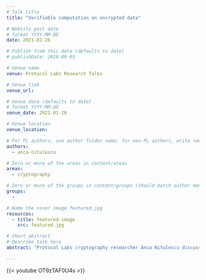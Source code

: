 ```yaml
---
# Talk title
title: "Verifiable computation on encrypted data"

# Website post date
# format YYYY-MM-DD
date: 2021-01-26

# Publish from this date (defaults to date)
# publishDate: 2019-09-03

# Venue name
venue: Protocol Labs Research Talks

# Venue link
venue_url:

# Venue date (defaults to date)
# format YYYY-MM-DD
venue_date: 2021-01-26

# Venue location
venue_location:

# For PL authors, use author folder name; for non-PL authors, write name as in paper within ""
authors:
  - anca-nitulescu

# Zero or more of the areas in content/areas
areas:
  - cryptography

# Zero or more of the groups in content/groups (should match author membership)
groups:
  -

# Name the cover image featured.jpg
resources:
  - title: featured-image
    src: featured.jpg

# Short abstract
# Describe talk here
abstract: "Protocol Labs cryptography researcher Anca Nitulescu discusses her work on verifiable computation on encrypted data."

---
```



{{< youtube OT9zTAF0U4s >}}

